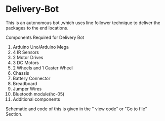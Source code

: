 # Delivery-Bot
This is an autonomous bot ,which uses line follower technique to deliver the packages to the end locations.

Components Required for Delivery Bot

1. Arduino Uno/Arduino Mega
2. 4 IR Sensors
3. 2 Motor Drives
4. 3 DC Motors
5. 2 Wheels and 1 Caster Wheel
6. Chassis
7. Battery Connector
8. Breadboard
9. Jumper Wires
10. Bluetooth module(hc-05)
11. Additional components

Schematic and code of this is given in the " view code" or "Go to file" Section.

